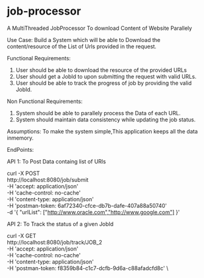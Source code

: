 # job-processor
A MultiThreaded JobProcessor To download Content of Website Parallely


Use Case:
 Build a System which will be able to Download the content/resource of the List of Urls provided in the request.

Functional Requirements:
1. User should be able to download the resource of the provided URLs
2. User should get a JobId to upon submitting the request with valid URLs.
3. User should be able to track the progress of job by providing the valid JobId.

Non Functional Requirements:
1. System should be able to parallely process the Data of each URL.
2. System should maintain data consistency while updating the job status.

Assumptions:
To make the system simple,This application keeps all the data inmemory.

EndPoints:

API 1: 
  To Post Data containg list of URls

curl -X POST \
  http://localhost:8080/job/submit \
  -H 'accept: application/json' \
  -H 'cache-control: no-cache' \
  -H 'content-type: application/json' \
  -H 'postman-token: 6af72340-cfce-db7b-dafe-407a88a50740' \
  -d '{
      "urlList": ["http://www.oracle.com","http://www.google.com"]
}'


API 2:
  To Track the status of a given JobId

curl -X GET \
  http://localhost:8080/job/track/JOB_2 \
  -H 'accept: application/json' \
  -H 'cache-control: no-cache' \
  -H 'content-type: application/json' \
  -H 'postman-token: f8359b84-c1c7-dcfb-9d6a-c88afadcfd8c' \
 
